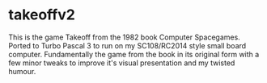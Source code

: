 # takeoffv2
This is the game Takeoff from the 1982 book Computer Spacegames. 
Ported to Turbo Pascal 3 to run on my SC108/RC2014 style small board computer.
Fundamentally the game from the book in its original form with a few minor tweaks
to improve it's visual presentation and my twisted humour.
